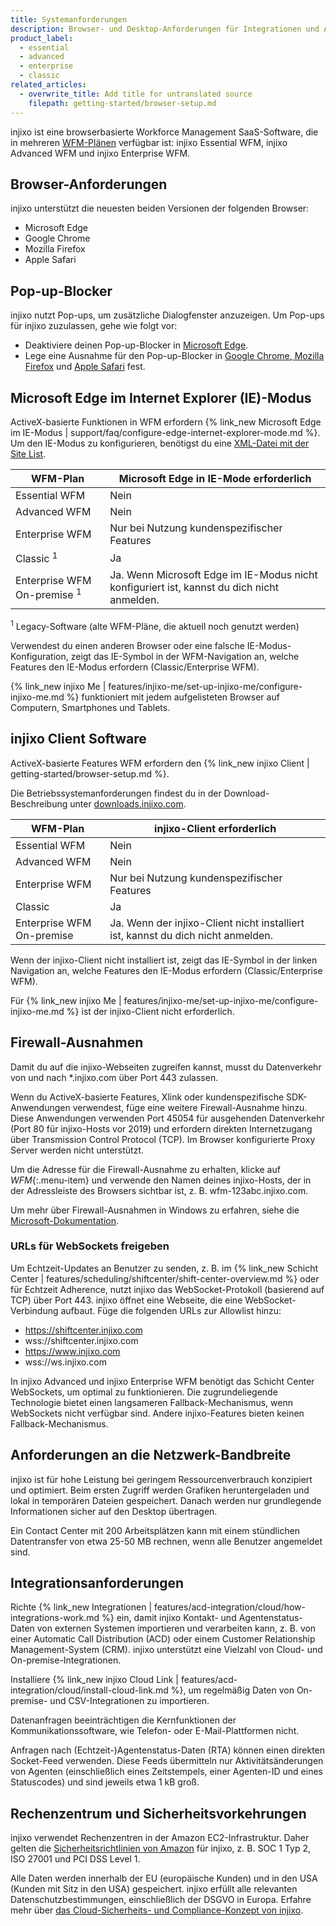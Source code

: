 ```yaml
---
title: Systemanforderungen
description: Browser- und Desktop-Anforderungen für Integrationen und Arbeitsplätze von Agenten und Planern.
product_label:
  - essential
  - advanced
  - enterprise
  - classic
related_articles:
  - overwrite_title: Add title for untranslated source
    filepath: getting-started/browser-setup.md
---
```


injixo ist eine browserbasierte Workforce Management SaaS-Software, die in mehreren [WFM-Plänen](https://www.injixo.com/pricing) verfügbar ist: injixo Essential WFM, injixo Advanced WFM und injixo Enterprise WFM.

## Browser-Anforderungen

injixo unterstützt die neuesten beiden Versionen der folgenden Browser:

- Microsoft Edge
- Google Chrome
- Mozilla Firefox
- Apple Safari

## Pop-up-Blocker

injixo nutzt Pop-ups, um zusätzliche Dialogfenster anzuzeigen. Um Pop-ups für injixo zuzulassen, gehe wie folgt vor:

- Deaktiviere deinen Pop-up-Blocker in [Microsoft Edge](https://support.microsoft.com/de-de/microsoft-edge/blockieren-von-popups-in-microsoft-edge-1d8ba4f8-f385-9a0b-e944-aa47339b6bb5).
- Lege eine Ausnahme für den Pop-up-Blocker in [Google Chrome](https://support.google.com/chrome/answer/95472?hl=de&co=GENIE.Platform%3DDesktop#zippy=%2Callow-pop-ups-and-redirects-from-a-site),[ Mozilla Firefox](https://support.mozilla.org/de/kb/pop-blocker-einstellungen-ausnahmen-problemloesung) und [Apple Safari](https://support.apple.com/de-de/guide/safari/sfri40696/mac) fest.

## Microsoft Edge im Internet Explorer (IE)-Modus

ActiveX-basierte Funktionen in WFM erfordern {% link_new Microsoft Edge im IE-Modus | support/faq/configure-edge-internet-explorer-mode.md %}. Um den IE-Modus zu konfigurieren, benötigst du eine [XML-Datei mit der Site List](https://learn.microsoft.com/de-de/deployedge/edge-ie-mode-local-site-list).

<style>
table {
  width: 100%;
}
table th:first-of-type {
    width: 30%;
}
table th:nth-of-type(2) {
    width: 70%;
}
</style>

| WFM-Plan                               | Microsoft Edge in IE-Mode erforderlich         |
| -------------------------------------- | ------------------------------------------ |
| Essential WFM                          | Nein                                         |
| Advanced WFM                           | Nein                                         |
| Enterprise WFM                         | Nur bei Nutzung kundenspezifischer Features            |
| Classic <sup>1</sup>                   | Ja                                        |
| Enterprise WFM On-premise <sup>1</sup> | Ja. Wenn Microsoft Edge im IE-Modus nicht konfiguriert ist, kannst du dich nicht anmelden. |

<sup>1</sup> Legacy-Software (alte WFM-Pläne, die aktuell noch genutzt werden)

Verwendest du einen anderen Browser oder eine falsche IE-Modus-Konfiguration, zeigt das IE-Symbol in der WFM-Navigation an, welche Features den IE-Modus erfordern (Classic/Enterprise WFM).

{% link_new injixo Me | features/injixo-me/set-up-injixo-me/configure-injixo-me.md %} funktioniert mit jedem aufgelisteten Browser auf Computern, Smartphones und Tablets.

## injixo Client Software

ActiveX-basierte Features WFM erfordern den {% link_new injixo Client | getting-started/browser-setup.md %}.

Die Betriebssystemanforderungen findest du in der Download-Beschreibung unter [downloads.injixo.com](https://downloads.injixo.com/de).

| WFM-Plan                      | injixo-Client erforderlich                |
| ------------------------- | ----------------------------------------- |
| Essential WFM             | Nein                                        |
| Advanced WFM              | Nein                                        |
| Enterprise WFM            | Nur bei Nutzung kundenspezifischer Features           |
| Classic                   | Ja                                       |
| Enterprise WFM On-premise | Ja. Wenn der injixo-Client nicht installiert ist, kannst du dich nicht anmelden. |

Wenn der injixo-Client nicht installiert ist, zeigt das IE-Symbol in der linken Navigation an, welche Features den IE-Modus erfordern (Classic/Enterprise WFM).

Für {% link_new injixo Me | features/injixo-me/set-up-injixo-me/configure-injixo-me.md %} ist der injixo-Client nicht erforderlich.

## Firewall-Ausnahmen

Damit du auf die injixo-Webseiten zugreifen kannst, musst du Datenverkehr von und nach *.injixo.com über Port 443 zulassen.

Wenn du ActiveX-basierte Features, Xlink oder kundenspezifische SDK-Anwendungen verwendest, füge eine weitere Firewall-Ausnahme hinzu. Diese Anwendungen verwenden Port 45054 für ausgehenden Datenverkehr (Port 80 für injixo-Hosts vor 2019) und erfordern direkten Internetzugang über Transmission Control Protocol (TCP). Im Browser konfigurierte Proxy Server werden nicht unterstützt.

Um die Adresse für die Firewall-Ausnahme zu erhalten, klicke auf *WFM*{:.menu-item} und verwende den Namen deines injixo-Hosts, der in der Adressleiste des Browsers sichtbar ist, z.&nbsp;B. wfm-123abc.injixo.com.

Um mehr über Firewall-Ausnahmen in Windows zu erfahren, siehe die [Microsoft-Dokumentation](https://support.microsoft.com/de-de/windows/hinzuf%C3%BCgen-eines-ausschlusses-zu-windows-sicherheit-811816c0-4dfd-af4a-47e4-c301afe13b26#:~:text=Go%20to%20Start%20%3E%20Settings%20%3E%20Update,%2C%20file%20types%2C%20or%20process).

### URLs für WebSockets freigeben

Um Echtzeit-Updates an Benutzer zu senden, z.&nbsp;B. im {% link_new Schicht Center | features/scheduling/shiftcenter/shift-center-overview.md %} oder für Echtzeit Adherence, nutzt injixo das WebSocket-Protokoll (basierend auf TCP) über Port 443\. injixo öffnet eine Webseite, die eine WebSocket-Verbindung aufbaut. Füge die folgenden URLs zur Allowlist hinzu:

- https://shiftcenter.injixo.com
- wss://shiftcenter.injixo.com
- https://www.injixo.com
- wss://ws.injixo.com

In injixo Advanced und injixo Enterprise WFM benötigt das Schicht Center WebSockets, um optimal zu funktionieren. Die zugrundeliegende Technologie bietet einen langsameren Fallback-Mechanismus, wenn WebSockets nicht verfügbar sind. Andere injixo-Features bieten keinen Fallback-Mechanismus.

## Anforderungen an die Netzwerk-Bandbreite

injixo ist für hohe Leistung bei geringem Ressourcenverbrauch konzipiert und optimiert. Beim ersten Zugriff werden Grafiken heruntergeladen und lokal in temporären Dateien gespeichert. Danach werden nur grundlegende Informationen sicher auf den Desktop übertragen.

Ein Contact Center mit 200&nbsp;Arbeitsplätzen kann mit einem stündlichen Datentransfer von etwa 25-50&nbsp;MB rechnen, wenn alle Benutzer angemeldet sind.

## Integrationsanforderungen

Richte {% link_new Integrationen | features/acd-integration/cloud/how-integrations-work.md %} ein, damit injixo Kontakt- und Agentenstatus-Daten von externen Systemen importieren und verarbeiten kann, z.&nbsp;B. von einer Automatic Call Distribution (ACD) oder einem Customer Relationship Management-System (CRM).
injixo unterstützt eine Vielzahl von Cloud- und On-premise-Integrationen.

Installiere {% link_new injixo Cloud Link | features/acd-integration/cloud/install-cloud-link.md %}, um regelmäßig Daten von On-premise- und CSV-Integrationen zu importieren.

Datenanfragen beeinträchtigen die Kernfunktionen der Kommunikationssoftware, wie Telefon- oder E-Mail-Plattformen nicht.

Anfragen nach (Echtzeit-)Agentenstatus-Daten (RTA) können einen direkten Socket-Feed verwenden. Diese Feeds übermitteln nur Aktivitätsänderungen von Agenten (einschließlich eines Zeitstempels, einer Agenten-ID und eines Statuscodes) und sind jeweils etwa 1&nbsp;kB groß.

## Rechenzentrum und Sicherheitsvorkehrungen

injixo verwendet Rechenzentren in der Amazon EC2-Infrastruktur. Daher gelten die [Sicherheitsrichtlinien von Amazon](https://aws.amazon.com/de/security/) für injixo, z. B. SOC 1 Typ 2, ISO 27001 und PCI DSS Level 1.

Alle Daten werden innerhalb der EU (europäische Kunden) und in den USA (Kunden mit Sitz in den USA) gespeichert. injixo erfüllt alle relevanten Datenschutzbestimmungen, einschließlich der DSGVO in Europa. Erfahre mehr über [das Cloud-Sicherheits- und Compliance-Konzept von injixo](https://www.injixo.com/de/security/).
